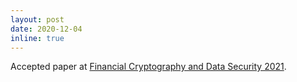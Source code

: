 ```yaml
---
layout: post
date: 2020-12-04
inline: true
---
```


Accepted paper at <a href="http://fc21.ifca.ai" target="_blank" rel="noopener">Financial Cryptography and Data Security 2021</a>.
